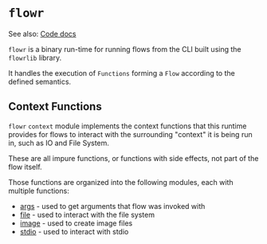 # `flowr`

See also: [Code docs](http://andrewdavidmackenzie.github.io/flow/code/doc/flowr/index.html)

`flowr` is a binary run-time for running flows from the CLI built using the `flowrlib` library.

It handles the execution of `Functions` forming a `Flow` according to the defined semantics.

## Context Functions
`flowr` `context` module implements the context functions that this runtime
provides for flows to interact with the surrounding "context" it is being run in, such as IO and File System.

These are all impure functions, or functions with side effects, not part of the flow itself.

Those functions are organized into the following modules, each with multiple functions:
* [args](context/args/args.md) - used to get arguments that flow was invoked with
* [file](context/file/file.md) - used to interact with the file system
* [image](context/image/image.md) - used to create image files
* [stdio](context/stdio/stdio.md) - used to interact with stdio